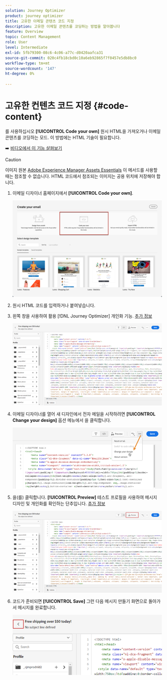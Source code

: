 ```yaml
---
solution: Journey Optimizer
product: journey optimizer
title: 고유한 이메일 콘텐츠 코드 지정
description: 고유한 이메일 콘텐츠를 코딩하는 방법을 알아봅니다
feature: Overview
topic: Content Management
role: User
level: Intermediate
exl-id: 5fb79300-08c6-4c06-a77c-d0420aafca31
source-git-commit: 020c4fb18cbd0c10a6eb92865f7f0457e5db8bc0
workflow-type: tm+mt
source-wordcount: '147'
ht-degree: 0%

---
```


# 고유한 컨텐츠 코드 지정 {#code-content}

를 사용하십시오 **[!UICONTROL Code your own]** 원시 HTML을 가져오거나 이메일 콘텐츠를 코딩하는 모드. 이 방법에는 HTML 기술이 필요합니다.

➡️ [비디오에서 이 기능 살펴보기](#video)

>[!CAUTION]
>
> 이미지 원본 [Adobe Experience Manager Assets Essentials](assets-essentials.md) 이 메서드를 사용할 때는 참조할 수 없습니다. HTML 코드에서 참조되는 이미지는 공용 위치에 저장해야 합니다.

1. 이메일 디자이너 홈페이지에서 **[!UICONTROL Code your own]**.

   ![](assets/code-your-own.png)

1. 원시 HTML 코드를 입력하거나 붙여넣습니다.

1. 왼쪽 창을 사용하여 활용 [!DNL Journey Optimizer] 개인화 기능. [추가 정보](../personalization/personalize.md)

   ![](assets/code-editor.png)

1. 이메일 디자이너를 열어 새 디자인에서 전자 메일을 시작하려면 **[!UICONTROL Change your design]** 옵션 메뉴에서 을 클릭합니다.

   ![](assets/code-editor-change-design.png)

1. 을(를) 클릭합니다. **[!UICONTROL Preview]** 테스트 프로필을 사용하여 메시지 디자인 및 개인화를 확인하는 단추입니다. [추가 정보](preview.md)

   ![](assets/code-editor-preview.png)

1. 코드가 준비되면 **[!UICONTROL Save]** 그런 다음 메시지 만들기 화면으로 돌아가서 메시지를 완료합니다.

   ![](assets/code-editor-save.png)
